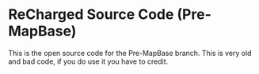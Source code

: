 # ReCharged Source Code (Pre-MapBase)
This is the open source code for the Pre-MapBase branch. This is very old and bad code, if you do use it you have to credit.
